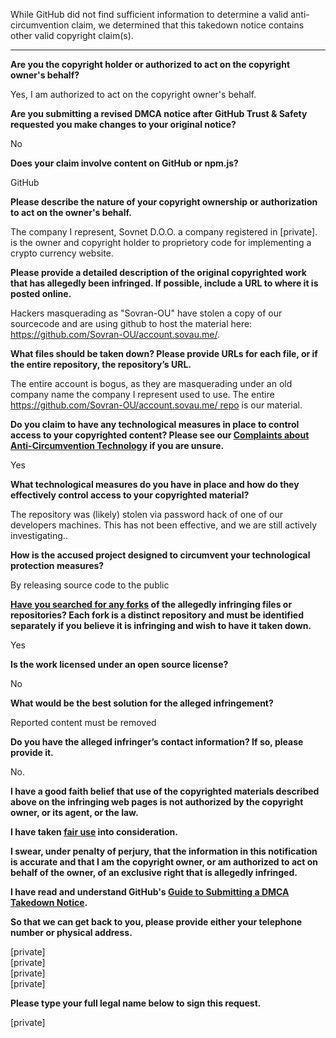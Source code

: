 While GitHub did not find sufficient information to determine a valid anti-circumvention claim, we determined that this takedown notice contains other valid copyright claim(s).

---

**Are you the copyright holder or authorized to act on the copyright owner's behalf?**

Yes, I am authorized to act on the copyright owner's behalf.

**Are you submitting a revised DMCA notice after GitHub Trust & Safety requested you make changes to your original notice?**

No

**Does your claim involve content on GitHub or npm.js?**

GitHub

**Please describe the nature of your copyright ownership or authorization to act on the owner's behalf.**

The company I represent, Sovnet D.O.O. a company registered in [private]. is the owner and copyright holder to proprietory code for implementing a crypto currency website.

**Please provide a detailed description of the original copyrighted work that has allegedly been infringed. If possible, include a URL to where it is posted online.**

Hackers masquerading as "Sovran-OU" have stolen a copy of our sourcecode and are using github to host the material here: https://github.com/Sovran-OU/account.sovau.me/.

**What files should be taken down? Please provide URLs for each file, or if the entire repository, the repository’s URL.**

The entire account is bogus, as they are masquerading under an old company name the company I represent used to use. The entire [https://github.com/Sovran-OU/account.sovau.me/ repo](https://github.com/Sovran-OU/account.sovau.me/repo) is our material.

**Do you claim to have any technological measures in place to control access to your copyrighted content? Please see our <a href="https://docs.github.com/articles/guide-to-submitting-a-dmca-takedown-notice#complaints-about-anti-circumvention-technology">Complaints about Anti-Circumvention Technology</a> if you are unsure.**

Yes

**What technological measures do you have in place and how do they effectively control access to your copyrighted material?**

The repository was (likely) stolen via password hack of one of our developers machines. This has not been effective, and we are still actively investigating..

**How is the accused project designed to circumvent your technological protection measures?**

By releasing source code to the public

**<a href="https://docs.github.com/articles/dmca-takedown-policy#b-what-about-forks-or-whats-a-fork">Have you searched for any forks</a> of the allegedly infringing files or repositories? Each fork is a distinct repository and must be identified separately if you believe it is infringing and wish to have it taken down.**

Yes

**Is the work licensed under an open source license?**

No

**What would be the best solution for the alleged infringement?**

Reported content must be removed

**Do you have the alleged infringer’s contact information? If so, please provide it.**

No.

**I have a good faith belief that use of the copyrighted materials described above on the infringing web pages is not authorized by the copyright owner, or its agent, or the law.**

**I have taken <a href="https://www.lumendatabase.org/topics/22">fair use</a> into consideration.**

**I swear, under penalty of perjury, that the information in this notification is accurate and that I am the copyright owner, or am authorized to act on behalf of the owner, of an exclusive right that is allegedly infringed.**

**I have read and understand GitHub's <a href="https://docs.github.com/articles/guide-to-submitting-a-dmca-takedown-notice/">Guide to Submitting a DMCA Takedown Notice</a>.**

**So that we can get back to you, please provide either your telephone number or physical address.**

[private]  
[private]  
[private]  
[private]  

**Please type your full legal name below to sign this request.**

[private]  
